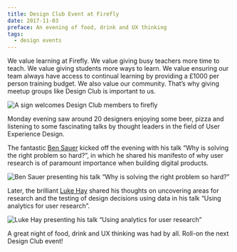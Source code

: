 ```yaml
---
title: Design Club Event at Firefly
date: 2017-11-03
preface: An evening of food, drink and UX thinking
tags:
  - design events
---
```

We value learning at Firefly. We value giving busy teachers more time to teach. We value giving students more ways to learn. We value ensuring our team always have access to continual learning by providing a £1000 per person training budget. We also value our community. That’s why giving meetup groups like Design Club is important to us.

![A sign welcomes Design Club members to firefly](/assets/images/articles/2017-11-03-1.jpeg)

Monday evening saw around 20 designers enjoying some beer, pizza and listening to some fascinating talks by thought leaders in the field of User Experience Design.

The fantastic [Ben Sauer](https://slapdashery.org/?gi=2898e5b3d6f5) kicked off the evening with his talk “Why is solving the right problem so hard?”, in which he shared his manifesto of why user research is of paramount importance when building digital products.

![Ben Sauer presenting his talk “Why is solving the right problem so hard?”](/assets/images/articles/2017-11-03-2.jpeg)

Later, the brilliant [Luke Hay](http://www.lukehay.co.uk/) shared his thoughts on uncovering areas for research and the testing of design decisions using data in his talk “Using analytics for user research”.

![Luke Hay presenting his talk “Using analytics for user research”](/assets/images/articles/2017-11-03-3.jpeg)

A great night of food, drink and UX thinking was had by all. Roll-on the next Design Club event!